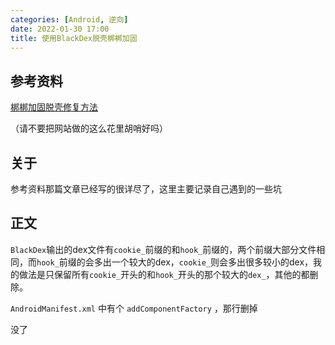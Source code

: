 ```yaml
---
categories: [Android, 逆向]
date: 2022-01-30 17:00
title: 使用BlackDex脱壳梆梆加固
---
```


## 参考资料

[梆梆加固脱壳修复方法](https://www.idboke.cn/index.php/archives/111/#:~:text=1.%E9%A6%96%E5%85%88%E6%89%93%E5%BC%80BlackDex%EF%BC%8C%E6%89%BE%E5%88%B0%E9%9C%80%E8%A6%81%E8%84%B1%E5%A3%B3%E7%9A%84%E8%BD%AF%E4%BB%B6%E8%BF%9B%E8%A1%8C%E8%84%B1%E5%A3%B3,2.%E6%A0%B9%E6%8D%AE%E8%84%B1%E5%A3%B3%E5%AE%8C%E6%88%90%E5%90%8E%E6%8F%90%E7%A4%BA%E7%9A%84%E7%9B%AE%E5%BD%95%E6%96%87%E4%BB%B6%E5%A4%B9%E6%89%BE%E5%88%B0%E8%84%B1%E5%87%BA%E6%9D%A5%E7%9A%84dex%EF%BC%8C%E5%B9%B6%E7%94%A8MT%E7%AE%A1%E7%90%86%E5%99%A8%E8%BF%9B%E8%A1%8C%E5%85%A8%E9%83%A8%E4%BF%AE%E5%A4%8D%E5%92%8C%E6%89%B9%E9%87%8F%E9%87%8D%E5%91%BD%E5%90%8D%E4%B8%BAclasses.dex%20%E5%A6%82%E4%B8%8B%E5%9B%BE)

（请不要把网站做的这么花里胡哨好吗）

## 关于

参考资料那篇文章已经写的很详尽了，这里主要记录自己遇到的一些坑

## 正文

`BlackDex`输出的dex文件有`cookie_`前缀的和`hook_`前缀的，两个前缀大部分文件相同，而`hook_`前缀的会多出一个较大的dex，`cookie_`则会多出很多较小的dex，我的做法是只保留所有`cookie_`开头的和`hook_`开头的那个较大的`dex_`，其他的都删除。

`AndroidManifest.xml` 中有个 `addComponentFactory` ，那行删掉

没了
